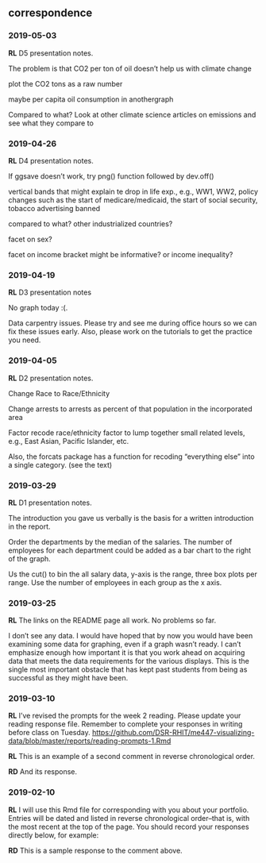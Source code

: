 
## correspondence

### 2019-05-03

**RL** D5 presentation notes.

The problem is that CO2 per ton of oil doesn’t help us with climate
change

plot the CO2 tons as a raw number

maybe per capita oil consumption in anothergraph

Compared to what? Look at other climate science articles on emissions
and see what they compare to

### 2019-04-26

**RL** D4 presentation notes.

If ggsave doesn’t work, try png() function followed by dev.off()

vertical bands that might explain te drop in life exp., e.g., WW1, WW2,
policy changes such as the start of medicare/medicaid, the start of
social security, tobacco advertising banned

compared to what? other industrialized countries?

facet on sex?

facet on income bracket might be informative? or income inequality?

### 2019-04-19

**RL** D3 presentation notes

No graph today :(.

Data carpentry issues. Please try and see me during office hours so we
can fix these issues early. Also, please work on the tutorials to get
the practice you need.

### 2019-04-05

**RL** D2 presentation notes.

Change Race to Race/Ethnicity

Change arrests to arrests as percent of that population in the
incorporated area

Factor recode race/ethnicity factor to lump together small related
levels, e.g., East Asian, Pacific Islander, etc.

Also, the forcats package has a function for recoding “everything else”
into a single category. (see the text)

### 2019-03-29

**RL** D1 presentation notes.

The introduction you gave us verbally is the basis for a written
introduction in the report.

Order the departments by the median of the salaries. The number of
employees for each department could be added as a bar chart to the right
of the graph.

Us the cut() to bin the all salary data, y-axis is the range, three box
plots per range. Use the number of employees in each group as the x
axis.

### 2019-03-25

**RL** The links on the README page all work. No problems so far.

I don’t see any data. I would have hoped that by now you would have been
examining some data for graphing, even if a graph wasn’t ready. I can’t
emphasize enough how important it is that you work ahead on acquiring
data that meets the data requirements for the various displays. This is
the single most important obstacle that has kept past students from
being as successful as they might have been.

### 2019-03-10

**RL** I’ve revised the prompts for the week 2 reading. Please update
your reading response file. Remember to complete your responses in
writing before class on Tuesday.
<https://github.com/DSR-RHIT/me447-visualizing-data/blob/master/reports/reading-prompts-1.Rmd>

**RL** This is an example of a second comment in reverse chronological
order.

**RD** And its response.

### 2019-02-10

**RL** I will use this Rmd file for corresponding with you about your
portfolio. Entries will be dated and listed in reverse chronological
order–that is, with the most recent at the top of the page. You should
record your responses directly below, for example:

**RD** This is a sample response to the comment above.

